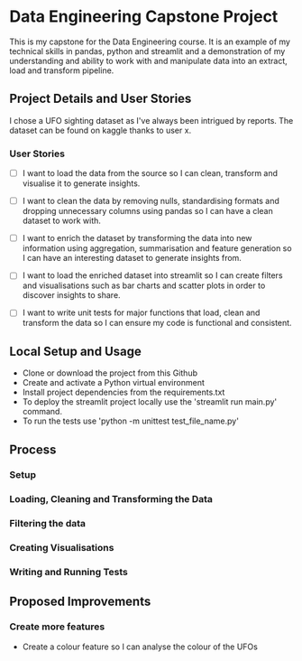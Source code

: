 # Data Engineering Capstone Project 

This is my capstone for the Data Engineering course. It is an example of my technical skills in pandas, python and streamlit and a demonstration of my understanding and ability to work with and manipulate data into an extract, load and transform pipeline. 

## Project Details and User Stories

I chose a UFO sighting dataset as I've always been intrigued by reports. The dataset can be found on kaggle thanks to user x. 

### User Stories

- [ ] I want to load the data from the source so I can clean, transform and visualise it to generate insights.
- [ ] I want to clean the data by removing nulls, standardising formats and dropping unnecessary columns using pandas so I can have a clean dataset to work with.
- [ ] I want to enrich the dataset by transforming the data into new information using aggregation, summarisation and feature generation so I can have an interesting dataset to generate insights from. 
- [ ] I want to load the enriched dataset into streamlit so I can create filters and visualisations such as bar charts and scatter plots in order to discover insights to share.
- [ ] I want to write unit tests for major functions that load, clean and transform the data so I can ensure my code is functional and consistent.


## Local Setup and Usage

- Clone or download the project from this Github
- Create and activate a Python virtual environment
- Install project dependencies from the requirements.txt
- To deploy the streamlit project locally use the 'streamlit run main.py' command.
- To run the tests use 'python -m unittest test_file_name.py'


## Process

### Setup



### Loading, Cleaning and Transforming the Data

### Filtering the data

### Creating Visualisations

### Writing and Running Tests

## Proposed Improvements

### Create more features

- Create a colour feature so I can analyse the colour of the UFOs